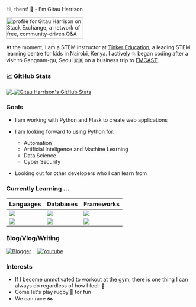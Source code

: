 Hi, there! :wave: - I'm Gitau Harrison

<a href="https://stackexchange.com/users/8307874"><img src="https://stackexchange.com/users/flair/8307874.png?theme=dark" width="208" height="58" alt="profile for Gitau Harrison on Stack Exchange, a network of free, community-driven Q&amp;A sites" title="profile for Gitau Harrison on Stack Exchange, a network of free, community-driven Q&amp;A sites"></a>

At the moment, I am a STEM instructor at [Tinker Education](http://tinkeredu.net/), a leading STEM learning centre for kids in Nairobi, Kenya. I actively :boom: began coding after a visit to Gangnam-gu, Seoul :kr: on a business trip to [EMCAST](http://emcast.com/).

### &#x1f4c8; GitHub Stats

<a href="https://github.com/GitauHarrison">
  <img align="center" src="https://github-readme-stats.vercel.app/api/top-langs/?username=GitauHarrison&hide=html,css&title_color=ffffff&text_color=c9cacc&icon_color=2bbc8a&bg_color=404040" />
</a>
<a href="https://github.com/BrianLusina/brianlusina">
  <img align="center" src="https://github-readme-stats.vercel.app/api?username=GitauHarrison&show_icons=true&line_height=27&count_private=true&title_color=ffffff&text_color=c9cacc&icon_color=2bbc8a&bg_color=404040" alt="Gitau Harrison's GitHub Stats" />
</a>

### Goals

* I am working with Python and Flask to create web applications
* I am looking forward to using Python for:

    * Automation
    * Artificial Inteligence and Machine Learning
    * Data Science
    * Cyber Security
* Looking out for other developers who I can learn from

### Currently Learning ...

| Languages | Databases | Frameworks |
|-----------|-----------|------------|
| <img src="https://img.shields.io/badge/Python-007ACC?style=for-the-badge&logo=python&logoColor=white" /> | <img src="https://img.shields.io/badge/postgresql%20-%23339933.svg?&style=for-the-badge&logo=postgresql&logoColor=white" /> | <img src="https://img.shields.io/badge/flask-E3E3E3?style=for-the-badge&logo=flask&logoColor=gray" /> 
| <img src="https://img.shields.io/badge/javascript-000000?style=for-the-badge&logo=javascript&logoColor=yellow" /> | <img src="https://img.shields.io/badge/sqlite-brown?style=for-the-badge&logo=sqlite&logoColor=orange" /> | <img src="https://img.shields.io/badge/React-20232A?style=for-the-badge&logo=react&logoColor=61DAFB" /> |

### Blog/Vlog/Writing

<a href="https://gitauharrison-blog.herokuapp.com/"><img alt="Blogger" src="https://img.shields.io/badge/Personal Blog-orange?style=for-the-badge&logo=blogger&logoColor=white"></a>&nbsp;&nbsp;&nbsp;&nbsp;<a href="https://www.youtube.com/channel/UCqgJYnYPX99euaH2eoXfGyw"><img alt="Youtube" src="https://img.shields.io/badge/Gitau Harrison%20-%23FF0000.svg?&style=for-the-badge&logo=YouTube&logoColor=white"/></a>

### Interests

* If I become unmotivated to workout at the gym, there is one thing I can always do regardless of how I feel: :running:
* Come let's play rugby :rugby_football: for fun
* We can race :motorcycle:
